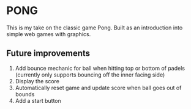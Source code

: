 # PONG

This is my take on the classic game Pong. Built as an introduction into simple web games with graphics.

## Future improvements

1. Add bounce mechanic for ball when hitting top or bottom of padels (currently only supports bouncing off the inner facing side)
2. Display the score
3. Automatically reset game and update score when ball goes out of bounds
4. Add a start button
